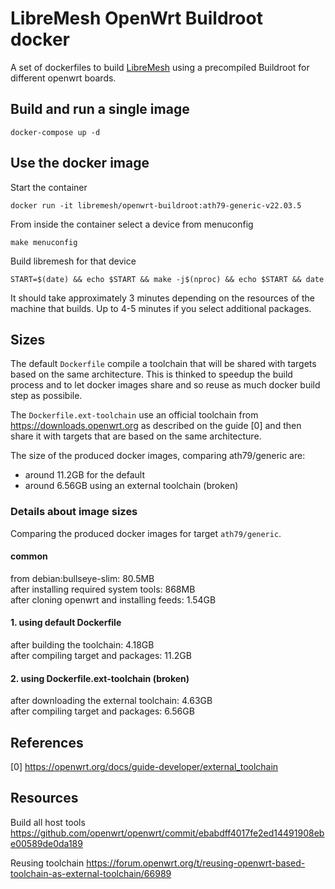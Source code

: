 # LibreMesh OpenWrt Buildroot docker

A set of dockerfiles to build [LibreMesh](https://libremesh.org/) using a precompiled Buildroot for different openwrt boards.

## Build and run a single image
```
docker-compose up -d
```

## Use the docker image

Start the container
```
docker run -it libremesh/openwrt-buildroot:ath79-generic-v22.03.5
```
From inside the container select a device from menuconfig
```
make menuconfig
```
Build libremesh for that device
```
START=$(date) && echo $START && make -j$(nproc) && echo $START && date
```
It should take approximately 3 minutes depending on the resources of the machine that builds. Up to 4-5 minutes if you select additional packages.

## Sizes

The default `Dockerfile` compile a toolchain that will be shared with targets based on the same architecture. This is thinked to speedup the build process and to let docker images share and so reuse as much docker build step as possibile.

The `Dockerfile.ext-toolchain` use an official toolchain from https://downloads.openwrt.org as described on the guide [0] and then share it with targets that are based on the same architecture.

The size of the produced docker images, comparing ath79/generic are:
- around 11.2GB for the default
- around 6.56GB using an external toolchain (broken)


### Details about image sizes
Comparing the produced docker images for target `ath79/generic`.

#### common
from debian:bullseye-slim: 80.5MB      
after installing required system tools: 868MB      
after cloning openwrt and installing feeds: 1.54GB

#### 1. using default Dockerfile
after building the toolchain: 4.18GB      
after compiling target and packages: 11.2GB

#### 2. using Dockerfile.ext-toolchain (broken)
after downloading the external toolchain: 4.63GB       
after compiling target and packages: 6.56GB       


## References

[0] https://openwrt.org/docs/guide-developer/external_toolchain

## Resources
Build all host tools
https://github.com/openwrt/openwrt/commit/ebabdff4017fe2ed14491908ebe00589de0da189

Reusing toolchain
https://forum.openwrt.org/t/reusing-openwrt-based-toolchain-as-external-toolchain/66989
